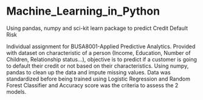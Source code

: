 # Machine_Learning_in_Python
Using pandas, numpy and sci-kit learn package to predict Credit Default Risk

Individual assignment for BUSA8001-Applied Predictive Analytics. Provided with dataset on characteristic of a person (Income, Education, Number of Children, Relationship status...), objective is to predict if a customer is going to default their credit or not based on their characteristics. 
Using numpy, pandas to clean up the data and impute missing values. Data was standardized before being trained using Logistic Regression and Random Forest Classifier and Accuracy score was the criteria to assess the 2 models. 
